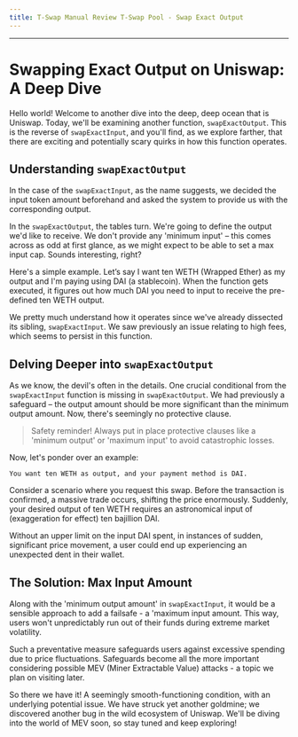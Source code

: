 ```yaml
---
title: T-Swap Manual Review T-Swap Pool - Swap Exact Output
---
```




---

# Swapping Exact Output on Uniswap: A Deep Dive

Hello world! Welcome to another dive into the deep, deep ocean that is Uniswap. Today, we'll be examining another function, `swapExactOutput`. This is the reverse of `swapExactInput`, and you'll find, as we explore farther, that there are exciting and potentially scary quirks in how this function operates.

## Understanding `swapExactOutput`

In the case of the `swapExactInput`, as the name suggests, we decided the input token amount beforehand and asked the system to provide us with the corresponding output.

In the `swapExactOutput`, the tables turn. We're going to define the output we'd like to receive. We don't provide any 'minimum input' – this comes across as odd at first glance, as we might expect to be able to set a max input cap. Sounds interesting, right?

Here's a simple example. Let’s say I want ten WETH (Wrapped Ether) as my output and I'm paying using DAI (a stablecoin). When the function gets executed, it figures out how much DAI you need to input to receive the pre-defined ten WETH output.

We pretty much understand how it operates since we've already dissected its sibling, `swapExactInput`. We saw previously an issue relating to high fees, which seems to persist in this function.

## Delving Deeper into `swapExactOutput`

As we know, the devil's often in the details. One crucial conditional from the `swapExactInput` function is missing in `swapExactOutput`. We had previously a safeguard – the output amount should be more significant than the minimum output amount. Now, there's seemingly no protective clause.

> Safety reminder! Always put in place protective clauses like a 'minimum output' or 'maximum input' to avoid catastrophic losses.

Now, let's ponder over an example:

```shell
You want ten WETH as output, and your payment method is DAI.
```

Consider a scenario where you request this swap. Before the transaction is confirmed, a massive trade occurs, shifting the price enormously. Suddenly, your desired output of ten WETH requires an astronomical input of (exaggeration for effect) ten bajillion DAI.

Without an upper limit on the input DAI spent, in instances of sudden, significant price movement, a user could end up experiencing an unexpected dent in their wallet.

## The Solution: Max Input Amount

Along with the 'minimum output amount' in `swapExactInput`, it would be a sensible approach to add a failsafe - a 'maximum input amount. This way, users won't unpredictably run out of their funds during extreme market volatility.

Such a preventative measure safeguards users against excessive spending due to price fluctuations. Safeguards become all the more important considering possible MEV (Miner Extractable Value) attacks - a topic we plan on visiting later.

So there we have it! A seemingly smooth-functioning condition, with an underlying potential issue. We have struck yet another goldmine; we discovered another bug in the wild ecosystem of Uniswap. We'll be diving into the world of MEV soon, so stay tuned and keep exploring!
